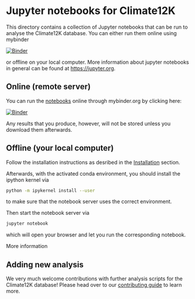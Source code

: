 # Jupyter notebooks for Climate12K

This directory contains a collection of Jupyter notebooks that can be run to
analyse the Climate12K database. You can either run them online using mybinder

[![Binder](https://mybinder.org/badge_logo.svg)](https://mybinder.org/v2/gh/Chilipp/Climate12K-Analysis/master)

or offline on your local computer. More information about jupyter notebooks in
general can be found at https://jupyter.org.

## Online (remote server)
You can run the [notebooks](notebooks) online through mybinder.org by clicking
here:

[![Binder](https://mybinder.org/badge_logo.svg)](https://mybinder.org/v2/gh/Chilipp/Climate12K-Analysis/master)

Any results that you produce, however, will not be stored unless you download
them afterwards.

## Offline (your local computer)
Follow the installation instructions as desribed in the
[Installation](../README.md#installation) section.

Afterwards, with the activated conda environment, you should install the
ipython kernel via

```bash
python -m ipykernel install --user
```

to make sure that the notebook server uses the correct environment.

Then start the notebook server via

```bash
jupyter notebook
```

which will open your browser and let you run the corresponding notebook.

More information

## Adding new analysis
We very much welcome contributions with further analysis scripts for the
Climate12K database! Please head over to our
[contributing guide](../CONTRIBUTING.md#adding-new-analysis-notebooks) to
learn more.
